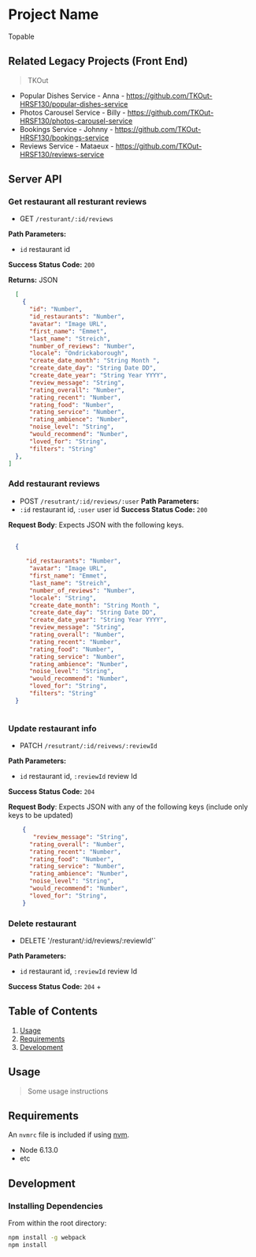 # Project Name
Topable 


## Related Legacy Projects (Front End)
> TKOut

  - Popular Dishes Service - Anna - https://github.com/TKOut-HRSF130/popular-dishes-service
  - Photos Carousel Service - Billy - https://github.com/TKOut-HRSF130/photos-carousel-service
  - Bookings Service - Johnny - https://github.com/TKOut-HRSF130/bookings-service
  - Reviews Service - Mataeux - https://github.com/TKOut-HRSF130/reviews-service



## Server API

### Get restaurant all resturant reviews
  * GET `/resturant/:id/reviews`

**Path Parameters:**
  * `id` restaurant id

**Success Status Code:** `200`

**Returns:** JSON

```json
  [
    {
      "id": "Number",
      "id_restaurants": "Number",
      "avatar": "Image URL",
      "first_name": "Emmet",
      "last_name": "Streich",
      "number_of_reviews": "Number",
      "locale": "Ondrickaborough",
      "create_date_month": "String Month ",
      "create_date_day": "String Date DD",
      "create_date_year": "String Year YYYY",
      "review_message": "String",
      "rating_overall": "Number",
      "rating_recent": "Number",
      "rating_food": "Number",
      "rating_service": "Number",
      "rating_ambience": "Number",
      "noise_level": "String",
      "would_recommend": "Number",
      "loved_for": "String",
      "filters": "String"
  },
]
```

### Add restaurant reviews
  * POST `/resutrant/:id/reviews/:user`
**Path Parameters:**
  * `:id` restaurant id, `:user` user id
**Success Status Code:** `200`

**Request Body**: Expects JSON with the following keys.

```json
    
  {
    
     "id_restaurants": "Number",
      "avatar": "Image URL",
      "first_name": "Emmet",
      "last_name": "Streich",
      "number_of_reviews": "Number",
      "locale": "String",
      "create_date_month": "String Month ",
      "create_date_day": "String Date DD",
      "create_date_year": "String Year YYYY",
      "review_message": "String",
      "rating_overall": "Number",
      "rating_recent": "Number",
      "rating_food": "Number",
      "rating_service": "Number",
      "rating_ambience": "Number",
      "noise_level": "String",
      "would_recommend": "Number",
      "loved_for": "String",
      "filters": "String"
  }
    
```


### Update restaurant info
  * PATCH `/resutrant/:id/reivews/:reviewId`

**Path Parameters:**
  * `id` restaurant id, `:reviewId` review Id

**Success Status Code:** `204`

**Request Body**: Expects JSON with any of the following keys (include only keys to be updated)

```json
    {
       "review_message": "String",
      "rating_overall": "Number",
      "rating_recent": "Number",
      "rating_food": "Number",
      "rating_service": "Number",
      "rating_ambience": "Number",
      "noise_level": "String",
      "would_recommend": "Number",
      "loved_for": "String",
    }
```

### Delete restaurant
  * DELETE '/resturant/:id/reviews/:reviewId'`

**Path Parameters:**
 * `id` restaurant id, `:reviewId` review Id

**Success Status Code:** `204`
+



## Table of Contents

1. [Usage](#Usage)
1. [Requirements](#requirements)
1. [Development](#development)

## Usage

> Some usage instructions

## Requirements

An `nvmrc` file is included if using [nvm](https://github.com/creationix/nvm).

- Node 6.13.0
- etc

## Development

### Installing Dependencies

From within the root directory:

```sh
npm install -g webpack
npm install
```

